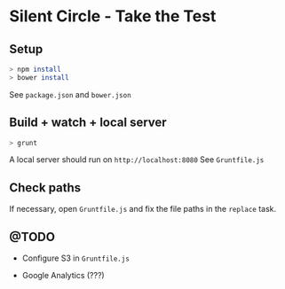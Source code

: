 # Silent Circle - Take the Test


## Setup

```bash
> npm install
> bower install
```
See ```package.json``` and ```bower.json```


## Build + watch + local server

```bash
> grunt
```

A local server should run on ```http://localhost:8080```
See ```Gruntfile.js```


## Check paths

If necessary, open ```Gruntfile.js``` and fix the file paths in the ```replace``` task.


## @TODO

- Configure S3 in ```Gruntfile.js```


- Google Analytics (???)

